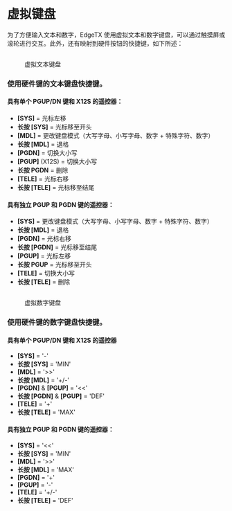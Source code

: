 # 虚拟键盘

为了方便输入文本和数字，EdgeTX 使用虚拟文本和数字键盘，可以通过触摸屏或滚轮进行交互。此外，还有映射到硬件按钮的快捷键，如下所述：

<figure><img src="/.gitbook/assets/keyboard1.png" alt=""><figcaption><p>虚拟文本键盘</p></figcaption></figure>

### 使用硬件键的文本键盘快捷键。

#### 具有单个 PGUP/DN 键和 X12S 的遥控器：

* **\[SYS]** = 光标左移
* **长按 \[SYS]** = 光标移至开头
* **\[MDL]** = 更改键盘模式（大写字母、小写字母、数字 + 特殊字符、数字）
* **长按 \[MDL]** = 退格
* **\[PGDN]** = 切换大小写
* **\[PGUP]** (X12S) = 切换大小写
* **长按 PGDN** = 删除
* **\[TELE]** = 光标右移
* **长按 \[TELE]** = 光标移至结尾

#### 具有独立 PGUP 和 PGDN 键的遥控器：

* **\[SYS]** = 更改键盘模式（大写字母、小写字母、数字 + 特殊字符、数字）
* **长按 \[MDL]** = 退格
* **\[PGDN]** = 光标右移
* **长按 \[PGDN]** = 光标移至结尾
* **\[PGUP]** = 光标左移
* **长按 PGUP** = 光标移至开头
* **\[TELE]** = 切换大小写
* **长按 \[TELE]** = 删除

<figure><img src="/.gitbook/assets/Keyboard2.png" alt=""><figcaption><p>虚拟数字键盘</p></figcaption></figure>

### 使用硬件键的数字键盘快捷键。

#### 具有单个 PGUP/DN 键和 X12S 的遥控器

* **\[SYS]** = '-'
* **长按 \[SYS]** = 'MIN'
* **\[MDL]** = '>>'
* **长按 \[MDL]** = '+/-'
* **\[PGDN]** & **\[PGUP]** = '<<'
* **长按 \[PGDN]** & **\[PGUP]** = 'DEF'
* **\[TELE]** = '+'
* **长按 \[TELE]** = 'MAX'

#### 具有独立 PGUP 和 PGDN 键的遥控器：

* **\[SYS]** = '<<'
* **长按 \[SYS]** = 'MIN'
* **\[MDL]** = '>>'
* **长按 \[MDL]** = 'MAX'
* **\[PGDN]** = '+'
* **\[PGUP]** = '-'
* **\[TELE]** = '+/-'
* **长按 \[TELE]** = 'DEF'